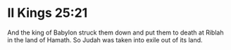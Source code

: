 # II Kings 25:21

And the king of Babylon struck them down and put them to death at Riblah in the land of Hamath. So Judah was taken into exile out of its land.
